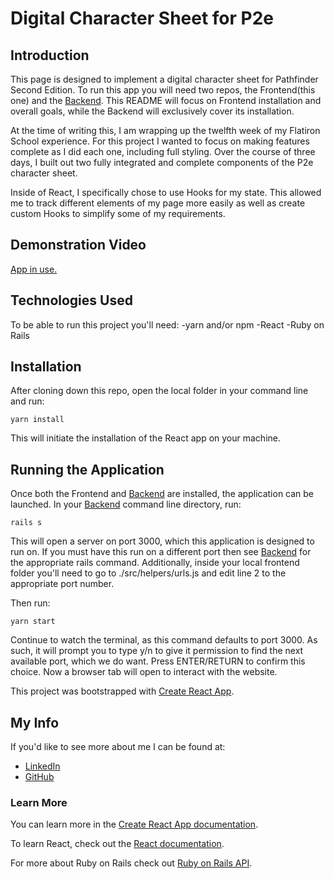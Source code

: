 # Digital Character Sheet for P2e

## Introduction

This page is designed to implement a digital character sheet for Pathfinder Second Edition. To run this app you will need two repos, the Frontend(this one) and the [Backend](https://github.com/Zietieflr/project-week-backend-Mod4). This README will focus on Frontend installation and overall goals, while the Backend will exclusively cover its installation. 

At the time of writing this, I am wrapping up the twelfth week of my Flatiron School experience. For this project I wanted to focus on making features complete as I did each one, including full styling. Over the course of three days, I built out two fully integrated and complete components of the P2e character sheet. 

Inside of React, I specifically chose to use Hooks for my state. This allowed me to track different elements of my page more easily as well as create custom Hooks to simplify some of my requirements. 

## Demonstration Video

[App in use.](https://youtu.be/wsU3MPdfwTo)

## Technologies Used

To be able to run this project you'll need:
-yarn and/or npm
-React
-Ruby on Rails

## Installation

After cloning down this repo, open the local folder in your command line and run: 
```
yarn install
```
This will initiate the installation of the React app on your machine. 

## Running the Application

Once both the Frontend and [Backend](https://github.com/Zietieflr/project-week-backend-Mod4) are installed, the application can be launched. 
In your [Backend](https://github.com/Zietieflr/project-week-backend-Mod4) command line directory, run:
```
rails s
```
This will open a server on port 3000, which this application is designed to run on. If you must have this run on a different port then see [Backend](https://github.com/Zietieflr/project-week-backend-Mod4) for the appropriate rails command. Additionally, inside your local frontend folder you'll need to go to ./src/helpers/urls.js and edit line 2 to the appropriate port number. 

Then run: 
```
yarn start
```
Continue to watch the terminal, as this command defaults to port 3000. As such, it will prompt you to type y/n to give it permission to find the next available port, which we do want. Press ENTER/RETURN to confirm this choice. Now a browser tab will open to interact with the website. 

This project was bootstrapped with [Create React App](https://github.com/facebook/create-react-app).

## My Info

If you'd like to see more about me I can be found at:

- [LinkedIn](https://www.linkedin.com/in/logan-mcguire/)
- [GitHub](https://github.com/Zietieflr)

### Learn More

You can learn more in the [Create React App documentation](https://facebook.github.io/create-react-app/docs/getting-started).

To learn React, check out the [React documentation](https://reactjs.org/).

For more about Ruby on Rails check out [Ruby on Rails API](https://api.rubyonrails.org/).